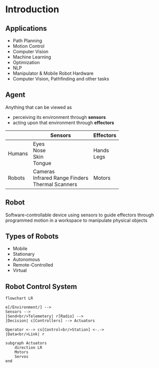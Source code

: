 # Introduction

## Applications

- Path Planning
- Motion Control
- Computer Vision
- Machine Learning
- Optimization
- NLP
- Manipulator & Mobile Robot Hardware
- Computer Vision, Pathfinding and other tasks

## Agent

Anything that can be viewed as

- perceiving its environment through **sensors**
- acting upon that environment through **effectors**

|        | Sensors                                                   | Effectors       |
| ------ | --------------------------------------------------------- | --------------- |
| Humans | Eyes<br />Nose<br />Skin<br />Tongue                      | Hands<br />Legs |
| Robots | Cameras<br />Infrared Range Finders<br />Thermal Scanners | Motors          |

## Robot

Software-controllable device using sensors to guide effectors through programmed motion in a workspace to manipulate physical objects

## Types of Robots

- Mobile
- Stationary
- Autonomous
- Remote-Controlled
- Virtual

## Robot Control System

```mermaid
flowchart LR

e[/Environment/] -->
Sensors -->
|Send<br/>Telemetery| r[Radio] -->
|Decision| c[Controllers] --> Actuators

Operator <--> cs[Control<br/>Station] <-.->
|Data<br/>Link| r

subgraph Actuators
	direction LR
	Motors
	Servos
end
```

